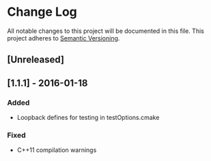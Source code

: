 # Change Log
All notable changes to this project will be documented in this file.
This project adheres to [Semantic Versioning](http://semver.org/).

## [Unreleased]
## [1.1.1] - 2016-01-18
### Added
- Loopback defines for testing in testOptions.cmake

### Fixed
- C++11 compilation warnings
